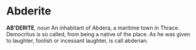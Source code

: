 # Abderite

**AB'DERITE**, _noun_ An inhabitant of Abdera, a maritime town in Thrace. Democritus is so called, from being a native of the place. As he was given to laughter, foolish or incessant laughter, is call abderian.